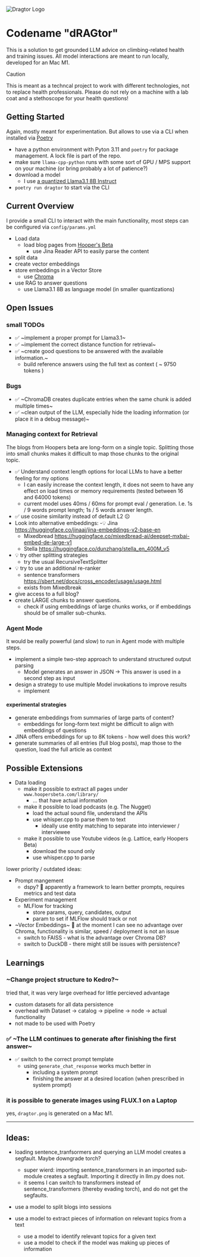 ![Dragtor Logo](assets/dragtor.png)

# Codename "dRAGtor"

This is a solution to get grounded LLM advice on climbing-related health and training issues.
All model interactions are meant to run locally, developed for an Mac M1.

> [!CAUTION]
> This is meant as a techncal project to work with different technologies, not to replace health professionals.
> Please do not rely on a machine with a lab coat and a stethoscope for your health questions!

## Getting Started
Again, mostly meant for experimentation. But allows to use via a CLI when installed via [Poetry](https://python-poetry.org/)

- have a python environment with Pyton 3.11 and `poetry` for package management. A lock file is part of the repo.
- make sure `llama-cpp-python` runs with some sort of GPU / MPS support on your machine (or bring probably a lot of patience?)
- download a model
    - I use [a quantized Llama3.1 8B Instruct](https://huggingface.co/bartowski/Meta-Llama-3.1-8B-Instruct-GGUF/blob/main/Meta-Llama-3.1-8B-Instruct-Q4_K_M.gguf)
- `poetry run dragtor` to start via the CLI

## Current Overview

I provide a small CLI to interact with the main functionality, most steps can be configured via `config/params.yml`

- Load data
    - load blog pages from [Hooper's Beta](www.hoopersbeta.com)
        - use Jina Reader API to easily parse the content
- split data
- create vector embeddings
- store embeddings in a Vector Store
    - use [Chroma](https://www.trychroma.com/)
- use RAG to answer questions
    - use Llama3.1 8B as language model (in smaller quantizations)

## Open Issues

### small TODOs

- ✅ ~implement a proper prompt for Llama3.1~
- ✅ ~implement the correct distance function for retrieval~
- ✅ ~create good questions to be answered with the available information.~
    - build reference answers using the full text as context ( ~ 9750 tokens )

### Bugs

- ✅ ~ChromaDB creates duplicate entries when the same chunk is added multiple times~
- ✅ ~clean output of the LLM, especially hide the loading information (or place it in a debug message)~

### Managing context for Retrieval

The blogs from Hoopers beta are long-form on a single topic. Splitting those into small chunks makes it difficult to map those chunks to the original topic.

- ✅ Understand context length options for local LLMs to have a better feeling for my options
    - I can easily increase the context length, it does not seem to have any effect on load times or memory requirements (tested between 16 and 64000 tokens)
    - current model uses 40ms / 60ms for prompt eval / generation. I.e. 1s / 9 words prompt length; 1s / 5 words answer length.
- ✅ use cosine similarity instead of default L2 ☹️
- Look into alternative embeddings:
    -💡 Jina https://huggingface.co/jinaai/jina-embeddings-v2-base-en
    - Mixedbread https://huggingface.co/mixedbread-ai/deepset-mxbai-embed-de-large-v1
    - Stella https://huggingface.co/dunzhang/stella_en_400M_v5
- 💡 try other splitting strategies
    - try the usual RecursiveTextSplitter
- 💡 try to use an additional re-ranker
    - sentence transformers https://sbert.net/docs/cross_encoder/usage/usage.html
    - exists from Mixedbreak
- give access to a full blog?
- create LARGE chunks to answer questions.
    - check if using embeddings of large chunks works, or if embeddings should be of smaller sub-chunks.

### Agent Mode

It would be really powerful (and slow) to run in Agent mode with multiple steps.

- implement a simple two-step approach to understand structured output parsing
    - Model generates an answer in JSON -> This answer is used in a second step as input
- design a strategy to use multiple Model invokations to improve results
    - implement

#### experimental strategies
- generate embeddings from summaries of large parts of content?
    - embeddings for long-form text might be difficult to align with embeddings of questions
- JINA offers embeddings for up to 8K tokens - how well does this work?
- generate summaries of all entries (full blog posts), map those to the question, load the full article as context



## Possible Extensions

- Data loading
    - make it possible to extract all pages under `www.hoopersbeta.com/library/`
        - ... that have actual information
    - make it possible to load podcasts (e.g. The Nugget)
        - load the actual sound file, understand the APIs
        - use whisper.cpp to parse them to text
            - ideally use entity matching to separate into interviewer / interviewee
    - make it possible to use Youtube videos (e.g. Lattice, early Hoopers Beta)
        - download the sound only
        - use whisper.cpp to parse

lower priority / outdated ideas:

- Prompt mangement
    - dspy? 󰜴 apparently a framework to learn better prompts, requires metrics and test data
- Experiment management
    - MLFlow for tracking
        - store params, query, candidates, output
        - param to set if MLFlow should track or not
- ~Vector Embeddings~ 󰜴 at the moment I can see no advantage over Chroma, functionality is similar, speed / deployment is not an issue
    - switch to FAISS - what is the advantage over Chroma DB?
    - switch to DuckDB - there might still be issues with persistence?

## Learnings

### ~Change project structure to Kedro?~
tried that, it was very large overhead for little percieved advantage

- custom datasets for all data persistence
- overhead with Dataset -> catalog -> pipeline -> node -> actual functionality
- not made to be used with Poetry

### ✅ ~The LLM continues to generate after finishing the first answer~

- ✅ switch to the correct prompt template
    - using `generate_chat_response` works much better in
        - including a system prompt
        - finishing the answer at a desired location (when prescribed in system prompt)

### it is possible to generate images using FLUX.1 on a Laptop

yes, `dragtor.png` is generated on a Mac M1.


---

## Ideas:

- loading sentence_tranfsormers and querying an LLM model creates a segfault. Maybe downgrade torch?
    - super wierd: importing sentence_transformers in an imported sub-module creates a segfault. Importing it directly in llm.py does not.
    - it seems I can switch to transformers instead of sentence_transformers (thereby evading torch), and do not get the segfaults.

- use a model to split blogs into sessions
- use a model to extract pieces of information on relevant topics from a text
    - use a model to identify relevant topics for a given text
    - use a model to check if the model was making up pieces of information

